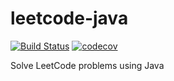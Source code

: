 # leetcode-java
[![Build Status](https://travis-ci.com/lohas1107/leetcode-java.svg?branch=master)](https://travis-ci.com/lohas1107/leetcode-java)
[![codecov](https://codecov.io/gh/lohas1107/leetcode-java/branch/master/graph/badge.svg)](https://codecov.io/gh/lohas1107/leetcode-java)

Solve LeetCode problems using Java
